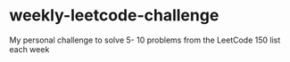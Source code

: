 # weekly-leetcode-challenge
My personal challenge to solve 5- 10 problems from the LeetCode 150 list each week
